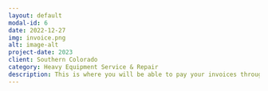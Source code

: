 ```yaml
---
layout: default
modal-id: 6
date: 2022-12-27
img: invoice.png
alt: image-alt
project-date: 2023
client: Southern Colorado
category: Heavy Equipment Service & Repair
description: This is where you will be able to pay your invoices through our online portal. This feature is coming soon.
---
```

